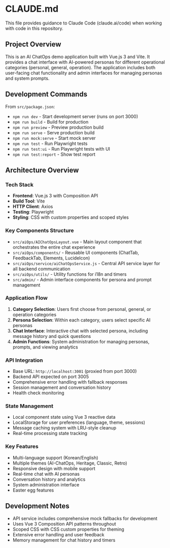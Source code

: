 # CLAUDE.md

This file provides guidance to Claude Code (claude.ai/code) when working with code in this repository.

## Project Overview

This is an AI ChatOps demo application built with Vue.js 3 and Vite. It provides a chat interface with AI-powered personas for different operational categories (personal, general, operation). The application includes both user-facing chat functionality and admin interfaces for managing personas and system prompts.

## Development Commands

From `src/package.json`:
- `npm run dev` - Start development server (runs on port 3000)
- `npm run build` - Build for production
- `npm run preview` - Preview production build
- `npm run serve` - Serve production build
- `npm run mock:serve` - Start mock server
- `npm run test` - Run Playwright tests
- `npm run test:ui` - Run Playwright tests with UI
- `npm run test:report` - Show test report

## Architecture Overview

### Tech Stack
- **Frontend**: Vue.js 3 with Composition API
- **Build Tool**: Vite
- **HTTP Client**: Axios
- **Testing**: Playwright
- **Styling**: CSS with custom properties and scoped styles

### Key Components Structure
- `src/aiOps/AIChatOpsLayout.vue` - Main layout component that orchestrates the entire chat experience
- `src/aiOps/components/` - Reusable UI components (ChatTab, FeedbackTab, Elements, LucideIcon)
- `src/aiOps/service/aiChatOpsService.js` - Central API service layer for all backend communication
- `src/aiOps/utils/` - Utility functions for i18n and timers
- `src/admin/` - Admin interface components for persona and prompt management

### Application Flow
1. **Category Selection**: Users first choose from personal, general, or operation categories
2. **Persona Selection**: Within each category, users select specific AI personas 
3. **Chat Interface**: Interactive chat with selected persona, including message history and quick questions
4. **Admin Functions**: System administration for managing personas, prompts, and viewing analytics

### API Integration
- Base URL: `http://localhost:3001` (proxied from port 3000)
- Backend API expected on port 3005
- Comprehensive error handling with fallback responses
- Session management and conversation history
- Health check monitoring

### State Management
- Local component state using Vue 3 reactive data
- LocalStorage for user preferences (language, theme, sessions)
- Message caching system with LRU-style cleanup
- Real-time processing state tracking

### Key Features
- Multi-language support (Korean/English)
- Multiple themes (AI-ChatOps, Heritage, Classic, Retro)
- Responsive design with mobile support
- Real-time chat with AI personas
- Conversation history and analytics
- System administration interface
- Easter egg features

## Development Notes

- API service includes comprehensive mock fallbacks for development
- Uses Vue 3 Composition API patterns throughout
- Scoped CSS with CSS custom properties for theming
- Extensive error handling and user feedback
- Memory management for chat history and timers